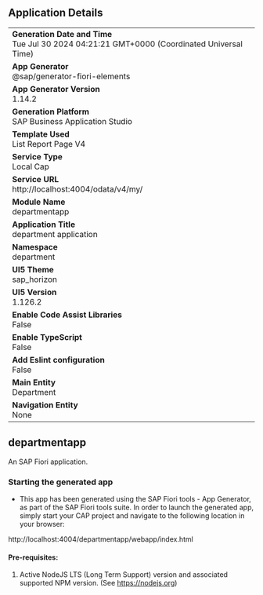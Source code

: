 ## Application Details
|               |
| ------------- |
|**Generation Date and Time**<br>Tue Jul 30 2024 04:21:21 GMT+0000 (Coordinated Universal Time)|
|**App Generator**<br>@sap/generator-fiori-elements|
|**App Generator Version**<br>1.14.2|
|**Generation Platform**<br>SAP Business Application Studio|
|**Template Used**<br>List Report Page V4|
|**Service Type**<br>Local Cap|
|**Service URL**<br>http://localhost:4004/odata/v4/my/|
|**Module Name**<br>departmentapp|
|**Application Title**<br>department application|
|**Namespace**<br>department|
|**UI5 Theme**<br>sap_horizon|
|**UI5 Version**<br>1.126.2|
|**Enable Code Assist Libraries**<br>False|
|**Enable TypeScript**<br>False|
|**Add Eslint configuration**<br>False|
|**Main Entity**<br>Department|
|**Navigation Entity**<br>None|

## departmentapp

An SAP Fiori application.

### Starting the generated app

-   This app has been generated using the SAP Fiori tools - App Generator, as part of the SAP Fiori tools suite.  In order to launch the generated app, simply start your CAP project and navigate to the following location in your browser:

http://localhost:4004/departmentapp/webapp/index.html

#### Pre-requisites:

1. Active NodeJS LTS (Long Term Support) version and associated supported NPM version.  (See https://nodejs.org)


